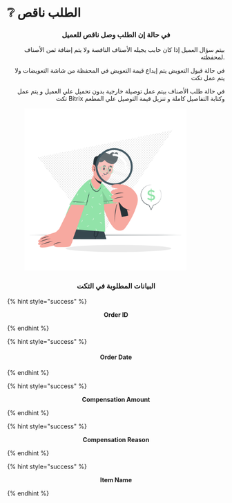 # ❔ الطلب ناقص

<h3 align="center">في حالة إن الطلب وصل ناقص للعميل</h3>

<p align="right">بيتم سؤال العميل إذا كان حابب يجيله الأصناف الناقصة ولا يتم إضافة ثمن الأصناف لمحفظته.</p>

<p align="right">في حالة قبول التعويض يتم إيداع قيمة التعويض في المحفظة من شاشة التعويضات ولا يتم عمل تكت</p>

<p align="right">في حالة طلب الأصناف بيتم عمل توصيلة خارجية بدون تحميل علي العميل و يتم عمل تكت Bitrix وكتابة التفاصيل كاملة و تنزيل قيمة التوصيل علي المطعم</p>

<figure><img src="../../.gitbook/assets/House searching-cuate.png" alt="" width="375"><figcaption></figcaption></figure>

<h3 align="center">البيانات المطلوبة في التكت</h3>

{% hint style="success" %}
<p align="center"><strong>Order ID</strong></p>
{% endhint %}

{% hint style="success" %}
<h4 align="center">Order Date</h4>
{% endhint %}

{% hint style="success" %}
<p align="center"><strong>Compensation Amount</strong></p>
{% endhint %}

{% hint style="success" %}
<p align="center"><strong>Compensation Reason</strong></p>
{% endhint %}

{% hint style="success" %}
<p align="center"><strong>Item Name</strong></p>
{% endhint %}
